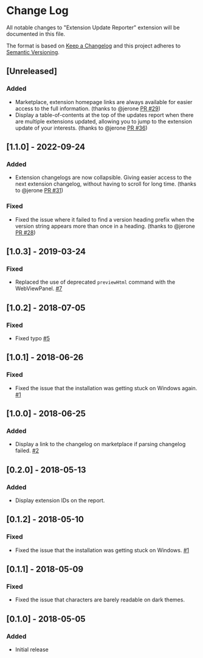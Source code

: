 # Change Log

All notable changes to "Extension Update Reporter" extension will be documented in this file.

The format is based on [Keep a Changelog](http://keepachangelog.com/en/1.0.0/)
and this project adheres to [Semantic Versioning](http://semver.org/spec/v2.0.0.html).

## [Unreleased]
### Added
- Marketplace, extension homepage links are always available for easier access to the full information. (thanks to @jerone [PR #29](https://github.com/ryu1kn/vscode-extension-update-reporter/issues/29))
- Display a table-of-contents at the top of the updates report when there are multiple extensions updated, allowing you to jump to the extension update of your interests. (thanks to @jerone [PR #36](https://github.com/ryu1kn/vscode-extension-update-reporter/issues/36))

## [1.1.0] - 2022-09-24
### Added
- Extension changelogs are now collapsible. Giving easier access to the next extension changelog, without having to scroll for long time. (thanks to @jerone [PR #31](https://github.com/ryu1kn/vscode-extension-update-reporter/issues/31))

### Fixed
- Fixed the issue where it failed to find a version heading prefix when the version string appears more than once in a heading. (thanks to @jerone [PR #28](https://github.com/ryu1kn/vscode-extension-update-reporter/issues/28))

## [1.0.3] - 2019-03-24
### Fixed
- Replaced the use of deprecated `previewHtml` command with the WebViewPanel. [#7](https://github.com/ryu1kn/vscode-extension-update-reporter/issues/7)

## [1.0.2] - 2018-07-05
### Fixed
- Fixed typo [#5](https://github.com/ryu1kn/vscode-extension-update-reporter/issues/5)

## [1.0.1] - 2018-06-26
### Fixed
- Fixed the issue that the installation was getting stuck on Windows again. [#1](https://github.com/ryu1kn/vscode-extension-update-reporter/issues/1)

## [1.0.0] - 2018-06-25
### Added
- Display a link to the changelog on marketplace if parsing changelog failed. [#2](https://github.com/ryu1kn/vscode-extension-update-reporter/issues/2)

## [0.2.0] - 2018-05-13
### Added
- Display extension IDs on the report.

## [0.1.2] - 2018-05-10
### Fixed
- Fixed the issue that the installation was getting stuck on Windows. [#1](https://github.com/ryu1kn/vscode-extension-update-reporter/issues/1)

## [0.1.1] - 2018-05-09
### Fixed
- Fixed the issue that characters are barely readable on dark themes.

## [0.1.0] - 2018-05-05
### Added
- Initial release
